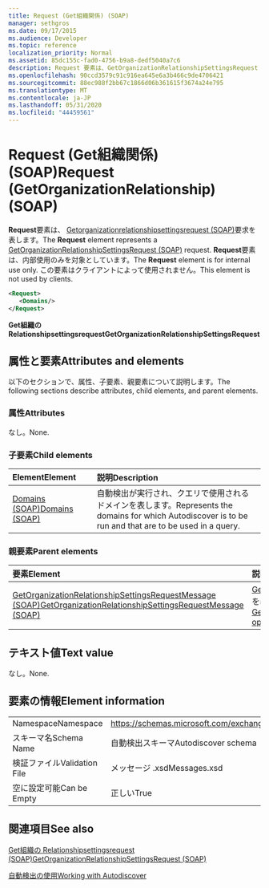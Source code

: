 ```yaml
---
title: Request (Get組織関係) (SOAP)
manager: sethgros
ms.date: 09/17/2015
ms.audience: Developer
ms.topic: reference
localization_priority: Normal
ms.assetid: 85dc155c-fad0-4756-b9a8-dedf5040a7c6
description: Request 要素は、GetOrganizationRelationshipSettingsRequest (SOAP) 要求を表します。 Request 要素は、内部使用のみを対象としています。 この要素はクライアントによって使用されません。
ms.openlocfilehash: 90ccd3579c91c916ea645e6a3b466c9de4706421
ms.sourcegitcommit: 88ec988f2bb67c1866d06b361615f3674a24e795
ms.translationtype: MT
ms.contentlocale: ja-JP
ms.lasthandoff: 05/31/2020
ms.locfileid: "44459561"
---
```

# <a name="request-getorganizationrelationship-soap"></a><span data-ttu-id="39bac-105">Request (Get組織関係) (SOAP)</span><span class="sxs-lookup"><span data-stu-id="39bac-105">Request (GetOrganizationRelationship) (SOAP)</span></span>

<span data-ttu-id="39bac-106">**Request**要素は、 [Getorganizationrelationshipsettingsrequest (SOAP)](getorganizationrelationshipsettingsrequest-soap.md)要求を表します。</span><span class="sxs-lookup"><span data-stu-id="39bac-106">The **Request** element represents a [GetOrganizationRelationshipSettingsRequest (SOAP)](getorganizationrelationshipsettingsrequest-soap.md) request.</span></span> <span data-ttu-id="39bac-107">**Request**要素は、内部使用のみを対象としています。</span><span class="sxs-lookup"><span data-stu-id="39bac-107">The **Request** element is for internal use only.</span></span> <span data-ttu-id="39bac-108">この要素はクライアントによって使用されません。</span><span class="sxs-lookup"><span data-stu-id="39bac-108">This element is not used by clients.</span></span> 
  
```XML
<Request>
   <Domains/>
</Request>
```

 <span data-ttu-id="39bac-109">**Get組織の Relationshipsettingsrequest**</span><span class="sxs-lookup"><span data-stu-id="39bac-109">**GetOrganizationRelationshipSettingsRequest**</span></span>
## <a name="attributes-and-elements"></a><span data-ttu-id="39bac-110">属性と要素</span><span class="sxs-lookup"><span data-stu-id="39bac-110">Attributes and elements</span></span>

<span data-ttu-id="39bac-111">以下のセクションで、属性、子要素、親要素について説明します。</span><span class="sxs-lookup"><span data-stu-id="39bac-111">The following sections describe attributes, child elements, and parent elements.</span></span>
  
### <a name="attributes"></a><span data-ttu-id="39bac-112">属性</span><span class="sxs-lookup"><span data-stu-id="39bac-112">Attributes</span></span>

<span data-ttu-id="39bac-113">なし。</span><span class="sxs-lookup"><span data-stu-id="39bac-113">None.</span></span>
  
### <a name="child-elements"></a><span data-ttu-id="39bac-114">子要素</span><span class="sxs-lookup"><span data-stu-id="39bac-114">Child elements</span></span>

|<span data-ttu-id="39bac-115">**Element**</span><span class="sxs-lookup"><span data-stu-id="39bac-115">**Element**</span></span>|<span data-ttu-id="39bac-116">**説明**</span><span class="sxs-lookup"><span data-stu-id="39bac-116">**Description**</span></span>|
|:-----|:-----|
|[<span data-ttu-id="39bac-117">Domains (SOAP)</span><span class="sxs-lookup"><span data-stu-id="39bac-117">Domains (SOAP)</span></span>](domains-soap.md) <br/> |<span data-ttu-id="39bac-118">自動検出が実行され、クエリで使用されるドメインを表します。</span><span class="sxs-lookup"><span data-stu-id="39bac-118">Represents the domains for which Autodiscover is to be run and that are to be used in a query.</span></span>  <br/> |
   
### <a name="parent-elements"></a><span data-ttu-id="39bac-119">親要素</span><span class="sxs-lookup"><span data-stu-id="39bac-119">Parent elements</span></span>

|<span data-ttu-id="39bac-120">**要素**</span><span class="sxs-lookup"><span data-stu-id="39bac-120">**Element**</span></span>|<span data-ttu-id="39bac-121">**説明**</span><span class="sxs-lookup"><span data-stu-id="39bac-121">**Description**</span></span>|
|:-----|:-----|
|[<span data-ttu-id="39bac-122">GetOrganizationRelationshipSettingsRequestMessage (SOAP)</span><span class="sxs-lookup"><span data-stu-id="39bac-122">GetOrganizationRelationshipSettingsRequestMessage (SOAP)</span></span>](getorganizationrelationshipsettingsrequestmessage-soap.md) <br/> |<span data-ttu-id="39bac-123">[Get組織の設定操作 (SOAP)](getorganizationrelationshipsettings-operation-soap.md)操作要求を表します。</span><span class="sxs-lookup"><span data-stu-id="39bac-123">Represents a [GetOrganizationRelationshipSettings operation (SOAP)](getorganizationrelationshipsettings-operation-soap.md) operation request.</span></span>  <br/> |
   
## <a name="text-value"></a><span data-ttu-id="39bac-124">テキスト値</span><span class="sxs-lookup"><span data-stu-id="39bac-124">Text value</span></span>

<span data-ttu-id="39bac-125">なし。</span><span class="sxs-lookup"><span data-stu-id="39bac-125">None.</span></span>
  
## <a name="element-information"></a><span data-ttu-id="39bac-126">要素の情報</span><span class="sxs-lookup"><span data-stu-id="39bac-126">Element information</span></span>

|||
|:-----|:-----|
|<span data-ttu-id="39bac-127">Namespace</span><span class="sxs-lookup"><span data-stu-id="39bac-127">Namespace</span></span>  <br/> |https://schemas.microsoft.com/exchange/2010/Autodiscover  <br/> |
|<span data-ttu-id="39bac-128">スキーマ名</span><span class="sxs-lookup"><span data-stu-id="39bac-128">Schema Name</span></span>  <br/> |<span data-ttu-id="39bac-129">自動検出スキーマ</span><span class="sxs-lookup"><span data-stu-id="39bac-129">Autodiscover schema</span></span>  <br/> |
|<span data-ttu-id="39bac-130">検証ファイル</span><span class="sxs-lookup"><span data-stu-id="39bac-130">Validation File</span></span>  <br/> |<span data-ttu-id="39bac-131">メッセージ .xsd</span><span class="sxs-lookup"><span data-stu-id="39bac-131">Messages.xsd</span></span>  <br/> |
|<span data-ttu-id="39bac-132">空に設定可能</span><span class="sxs-lookup"><span data-stu-id="39bac-132">Can be Empty</span></span>  <br/> |<span data-ttu-id="39bac-133">正しい</span><span class="sxs-lookup"><span data-stu-id="39bac-133">True</span></span>  <br/> |
   
## <a name="see-also"></a><span data-ttu-id="39bac-134">関連項目</span><span class="sxs-lookup"><span data-stu-id="39bac-134">See also</span></span>



[<span data-ttu-id="39bac-135">Get組織の Relationshipsettingsrequest (SOAP)</span><span class="sxs-lookup"><span data-stu-id="39bac-135">GetOrganizationRelationshipSettingsRequest (SOAP)</span></span>](getorganizationrelationshipsettingsrequest-soap.md)


[<span data-ttu-id="39bac-136">自動検出の使用</span><span class="sxs-lookup"><span data-stu-id="39bac-136">Working with Autodiscover</span></span>](https://msdn.microsoft.com/library/39726b67-2eb2-451b-9307-cfd0b518b55c%28Office.15%29.aspx)

